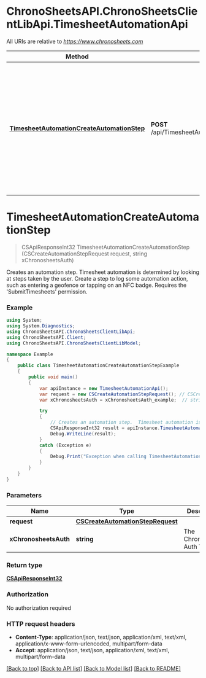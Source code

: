 # ChronoSheetsAPI.ChronoSheetsClientLibApi.TimesheetAutomationApi

All URIs are relative to *https://www.chronosheets.com*

Method | HTTP request | Description
------------- | ------------- | -------------
[**TimesheetAutomationCreateAutomationStep**](TimesheetAutomationApi.md#timesheetautomationcreateautomationstep) | **POST** /api/TimesheetAutomation/CreateAutomationStep | Creates an automation step.  Timesheet automation is determined by looking at steps taken by the user.  Create a step to log some automation action, such as entering a geofence or tapping on an NFC badge.  Requires the &#39;SubmitTimesheets&#39; permission.


<a name="timesheetautomationcreateautomationstep"></a>
# **TimesheetAutomationCreateAutomationStep**
> CSApiResponseInt32 TimesheetAutomationCreateAutomationStep (CSCreateAutomationStepRequest request, string xChronosheetsAuth)

Creates an automation step.  Timesheet automation is determined by looking at steps taken by the user.  Create a step to log some automation action, such as entering a geofence or tapping on an NFC badge.  Requires the 'SubmitTimesheets' permission.

### Example
```csharp
using System;
using System.Diagnostics;
using ChronoSheetsAPI.ChronoSheetsClientLibApi;
using ChronoSheetsAPI.Client;
using ChronoSheetsAPI.ChronoSheetsClientLibModel;

namespace Example
{
    public class TimesheetAutomationCreateAutomationStepExample
    {
        public void main()
        {
            var apiInstance = new TimesheetAutomationApi();
            var request = new CSCreateAutomationStepRequest(); // CSCreateAutomationStepRequest | 
            var xChronosheetsAuth = xChronosheetsAuth_example;  // string | The ChronoSheets Auth Token

            try
            {
                // Creates an automation step.  Timesheet automation is determined by looking at steps taken by the user.  Create a step to log some automation action, such as entering a geofence or tapping on an NFC badge.  Requires the 'SubmitTimesheets' permission.
                CSApiResponseInt32 result = apiInstance.TimesheetAutomationCreateAutomationStep(request, xChronosheetsAuth);
                Debug.WriteLine(result);
            }
            catch (Exception e)
            {
                Debug.Print("Exception when calling TimesheetAutomationApi.TimesheetAutomationCreateAutomationStep: " + e.Message );
            }
        }
    }
}
```

### Parameters

Name | Type | Description  | Notes
------------- | ------------- | ------------- | -------------
 **request** | [**CSCreateAutomationStepRequest**](CSCreateAutomationStepRequest.md)|  | 
 **xChronosheetsAuth** | **string**| The ChronoSheets Auth Token | 

### Return type

[**CSApiResponseInt32**](CSApiResponseInt32.md)

### Authorization

No authorization required

### HTTP request headers

 - **Content-Type**: application/json, text/json, application/xml, text/xml, application/x-www-form-urlencoded, multipart/form-data
 - **Accept**: application/json, text/json, application/xml, text/xml, multipart/form-data

[[Back to top]](#) [[Back to API list]](../README.md#documentation-for-api-endpoints) [[Back to Model list]](../README.md#documentation-for-models) [[Back to README]](../README.md)

